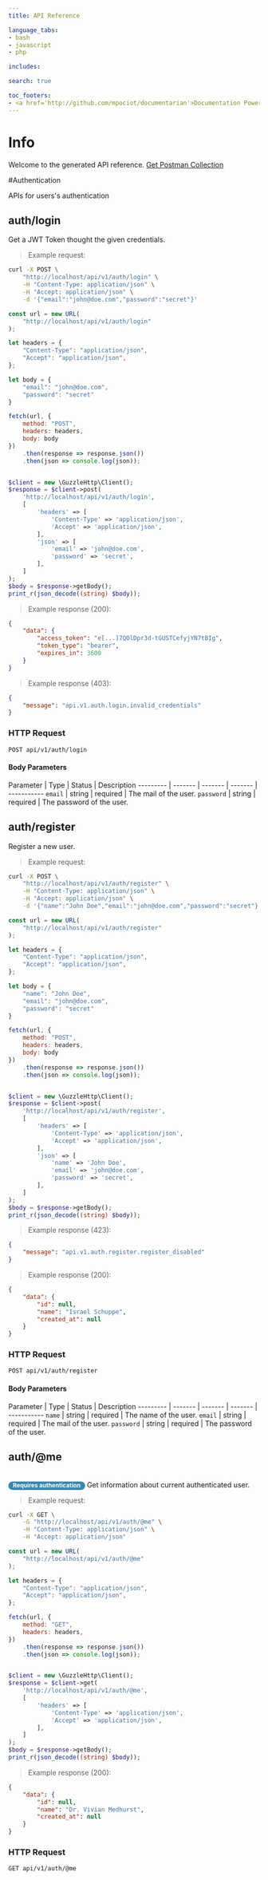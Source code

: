 ```yaml
---
title: API Reference

language_tabs:
- bash
- javascript
- php

includes:

search: true

toc_footers:
- <a href='http://github.com/mpociot/documentarian'>Documentation Powered by Documentarian</a>
---
```

<!-- START_INFO -->
# Info

Welcome to the generated API reference.
[Get Postman Collection](http://localhost/docs/collection.json)

<!-- END_INFO -->

#Authentication


APIs for users's authentication
<!-- START_2be1f0e022faf424f18f30275e61416e -->
## auth/login

Get a JWT Token thought the given credentials.

> Example request:

```bash
curl -X POST \
    "http://localhost/api/v1/auth/login" \
    -H "Content-Type: application/json" \
    -H "Accept: application/json" \
    -d '{"email":"john@doe.com","password":"secret"}'

```

```javascript
const url = new URL(
    "http://localhost/api/v1/auth/login"
);

let headers = {
    "Content-Type": "application/json",
    "Accept": "application/json",
};

let body = {
    "email": "john@doe.com",
    "password": "secret"
}

fetch(url, {
    method: "POST",
    headers: headers,
    body: body
})
    .then(response => response.json())
    .then(json => console.log(json));
```

```php

$client = new \GuzzleHttp\Client();
$response = $client->post(
    'http://localhost/api/v1/auth/login',
    [
        'headers' => [
            'Content-Type' => 'application/json',
            'Accept' => 'application/json',
        ],
        'json' => [
            'email' => 'john@doe.com',
            'password' => 'secret',
        ],
    ]
);
$body = $response->getBody();
print_r(json_decode((string) $body));
```


> Example response (200):

```json
{
    "data": {
        "access_token": "e[...]7QOlDpr3d-tGUSTCefyjYN7tBIg",
        "token_type": "bearer",
        "expires_in": 3600
    }
}
```
> Example response (403):

```json
{
    "message": "api.v1.auth.login.invalid_credentials"
}
```

### HTTP Request
`POST api/v1/auth/login`

#### Body Parameters
Parameter | Type | Status | Description
--------- | ------- | ------- | ------- | -----------
    `email` | string |  required  | The mail of the user.
        `password` | string |  required  | The password of the user.
    
<!-- END_2be1f0e022faf424f18f30275e61416e -->

<!-- START_3157fb6d77831463001829403e201c3e -->
## auth/register

Register a new user.

> Example request:

```bash
curl -X POST \
    "http://localhost/api/v1/auth/register" \
    -H "Content-Type: application/json" \
    -H "Accept: application/json" \
    -d '{"name":"John Doe","email":"john@doe.com","password":"secret"}'

```

```javascript
const url = new URL(
    "http://localhost/api/v1/auth/register"
);

let headers = {
    "Content-Type": "application/json",
    "Accept": "application/json",
};

let body = {
    "name": "John Doe",
    "email": "john@doe.com",
    "password": "secret"
}

fetch(url, {
    method: "POST",
    headers: headers,
    body: body
})
    .then(response => response.json())
    .then(json => console.log(json));
```

```php

$client = new \GuzzleHttp\Client();
$response = $client->post(
    'http://localhost/api/v1/auth/register',
    [
        'headers' => [
            'Content-Type' => 'application/json',
            'Accept' => 'application/json',
        ],
        'json' => [
            'name' => 'John Doe',
            'email' => 'john@doe.com',
            'password' => 'secret',
        ],
    ]
);
$body = $response->getBody();
print_r(json_decode((string) $body));
```


> Example response (423):

```json
{
    "message": "api.v1.auth.register.register_disabled"
}
```
> Example response (200):

```json
{
    "data": {
        "id": null,
        "name": "Israel Schuppe",
        "created_at": null
    }
}
```

### HTTP Request
`POST api/v1/auth/register`

#### Body Parameters
Parameter | Type | Status | Description
--------- | ------- | ------- | ------- | -----------
    `name` | string |  required  | The name of the user.
        `email` | string |  required  | The mail of the user.
        `password` | string |  required  | The password of the user.
    
<!-- END_3157fb6d77831463001829403e201c3e -->

<!-- START_55b4bd354f636859e328381ad837a615 -->
## auth/@me

<br><small style="padding: 1px 9px 2px;font-weight: bold;white-space: nowrap;color: #ffffff;-webkit-border-radius: 9px;-moz-border-radius: 9px;border-radius: 9px;background-color: #3a87ad;">Requires authentication</small>
Get information about current authenticated user.

> Example request:

```bash
curl -X GET \
    -G "http://localhost/api/v1/auth/@me" \
    -H "Content-Type: application/json" \
    -H "Accept: application/json"
```

```javascript
const url = new URL(
    "http://localhost/api/v1/auth/@me"
);

let headers = {
    "Content-Type": "application/json",
    "Accept": "application/json",
};

fetch(url, {
    method: "GET",
    headers: headers,
})
    .then(response => response.json())
    .then(json => console.log(json));
```

```php

$client = new \GuzzleHttp\Client();
$response = $client->get(
    'http://localhost/api/v1/auth/@me',
    [
        'headers' => [
            'Content-Type' => 'application/json',
            'Accept' => 'application/json',
        ],
    ]
);
$body = $response->getBody();
print_r(json_decode((string) $body));
```


> Example response (200):

```json
{
    "data": {
        "id": null,
        "name": "Dr. Vivian Medhurst",
        "created_at": null
    }
}
```

### HTTP Request
`GET api/v1/auth/@me`


<!-- END_55b4bd354f636859e328381ad837a615 -->


